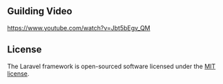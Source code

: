 
## Guilding Video
https://www.youtube.com/watch?v=Jbt5bEgv_QM


## License

The Laravel framework is open-sourced software licensed under the [MIT license](http://opensource.org/licenses/MIT).
